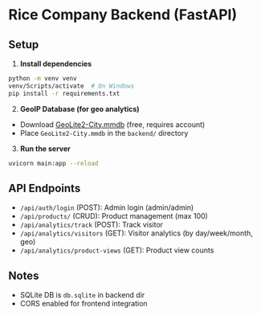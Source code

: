 # Rice Company Backend (FastAPI)

## Setup

1. **Install dependencies**

```bash
python -m venv venv
venv/Scripts/activate  # On Windows
pip install -r requirements.txt
```

2. **GeoIP Database (for geo analytics)**
- Download [GeoLite2-City.mmdb](https://dev.maxmind.com/geoip/geolite2-free-geolocation-data) (free, requires account)
- Place `GeoLite2-City.mmdb` in the `backend/` directory

3. **Run the server**

```bash
uvicorn main:app --reload
```

## API Endpoints
- `/api/auth/login` (POST): Admin login (admin/admin)
- `/api/products/` (CRUD): Product management (max 100)
- `/api/analytics/track` (POST): Track visitor
- `/api/analytics/visitors` (GET): Visitor analytics (by day/week/month, geo)
- `/api/analytics/product-views` (GET): Product view counts

## Notes
- SQLite DB is `db.sqlite` in backend dir
- CORS enabled for frontend integration 